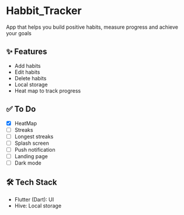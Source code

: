 # Habbit_Tracker

App that helps you build positive habits, measure progress and achieve your goals


## ✨ Features

- Add habits
- Edit habits
- Delete habits
- Local storage
- Heat map to track progress


## ✅ To Do

- [x] HeatMap
- [ ] Streaks
- [ ] Longest streaks
- [ ] Splash screen
- [ ] Push notification
- [ ] Landing page
- [ ] Dark mode

## 🛠️ Tech Stack

- Flutter (Dart): UI
- Hive: Local storage